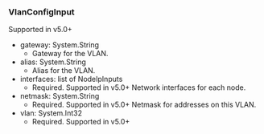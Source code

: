 ### VlanConfigInput
Supported in v5.0+

- gateway: System.String
  - Gateway for the VLAN.
- alias: System.String
  - Alias for the VLAN.
- interfaces: list of NodeIpInputs
  - Required. Supported in v5.0+
      Network interfaces for each node.
- netmask: System.String
  - Required. Supported in v5.0+
      Netmask for addresses on this VLAN.
- vlan: System.Int32
  - Required. Supported in v5.0+
